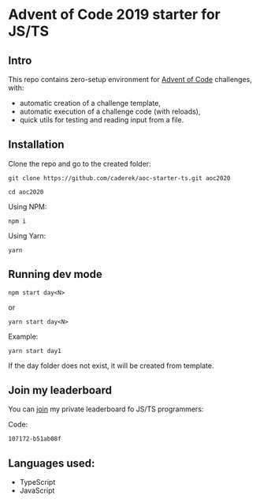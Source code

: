 # Advent of Code 2019 starter for JS/TS

## Intro

This repo contains zero-setup environment for [Advent of Code](https://adventofcode.com/2019) challenges, with:

- automatic creation of a challenge template,
- automatic execution of a challenge code (with reloads),
- quick utils for testing and reading input from a file.

## Installation

Clone the repo and go to the created folder:

```
git clone https://github.com/caderek/aoc-starter-ts.git aoc2020
```

```
cd aoc2020
```

Using NPM:

```
npm i
```

Using Yarn:

```
yarn
```

## Running dev mode

```
npm start day<N>
```

or

```
yarn start day<N>
```

Example:

```
yarn start day1
```

If the day folder does not exist, it will be created from template.

## Join my leaderboard

You can [join](https://adventofcode.com/2019/leaderboard/private) my private leaderboard fo JS/TS programmers:

Code:

```
107172-b51ab08f
```

## Languages used:

- TypeScript
- JavaScript
